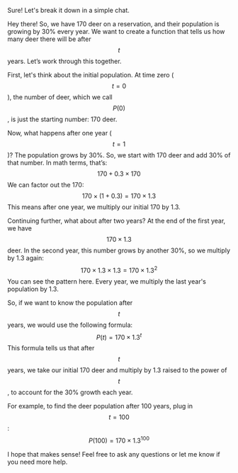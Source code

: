 Sure! Let's break it down in a simple chat.

Hey there! So, we have 170 deer on a reservation, and their population is growing by 30% every year. We want to create a function that tells us how many deer there will be after $$t$$ years. Let’s work through this together.

First, let's think about the initial population. At time zero ($$t = 0$$), the number of deer, which we call $$P(0)$$, is just the starting number: 170 deer.

Now, what happens after one year ($$t = 1$$)? The population grows by 30%. So, we start with 170 deer and add 30% of that number. In math terms, that’s:
$$
170 + 0.3 \times 170
$$
We can factor out the 170:
$$
170 \times (1 + 0.3) = 170 \times 1.3
$$
This means after one year, we multiply our initial 170 by 1.3.

Continuing further, what about after two years? At the end of the first year, we have $$170 \times 1.3$$ deer. In the second year, this number grows by another 30%, so we multiply by 1.3 again:
$$
170 \times 1.3 \times 1.3 = 170 \times 1.3^2
$$
You can see the pattern here. Every year, we multiply the last year's population by 1.3.

So, if we want to know the population after $$t$$ years, we would use the following formula:
$$
P(t) = 170 \times 1.3^t
$$
This formula tells us that after $$t$$ years, we take our initial 170 deer and multiply by 1.3 raised to the power of $$t$$, to account for the 30% growth each year.

For example, to find the deer population after 100 years, plug in $$t = 100$$:
$$
P(100) = 170 \times 1.3^{100}
$$

I hope that makes sense! Feel free to ask any questions or let me know if you need more help.